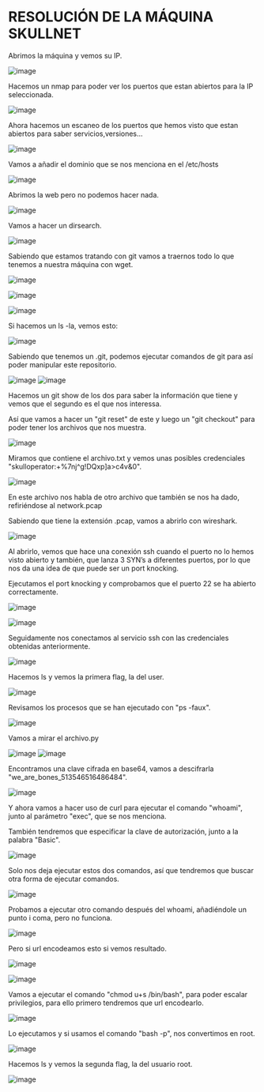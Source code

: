 # RESOLUCIÓN DE LA MÁQUINA SKULLNET

Abrimos la máquina y vemos su IP.

![image](https://github.com/user-attachments/assets/86ff93ae-2452-4c37-b49a-5d8eaf92cb76)

Hacemos un nmap para poder ver los puertos que estan abiertos para la IP seleccionada.

![image](https://github.com/user-attachments/assets/a8b626e6-a61f-4889-8cd3-ed2e4427b6c0)

Ahora hacemos un escaneo de los puertos que hemos visto que estan abiertos para saber servicios,versiones...

![image](https://github.com/user-attachments/assets/51353bce-4c02-45c4-a0fa-458ab3cf7a56)

Vamos a añadir el dominio que se nos menciona en el /etc/hosts

![image](https://github.com/user-attachments/assets/9cdd5ae7-f0d3-4806-8c84-41d5db855611)

Abrimos la web pero no podemos hacer nada.

![image](https://github.com/user-attachments/assets/d3cf2584-ea3c-41f2-b229-d19372221e82)

Vamos a hacer un dirsearch.

![image](https://github.com/user-attachments/assets/8842238e-35bc-4082-b640-72e01d7d1cf0)

Sabiendo que estamos tratando con git vamos a traernos todo lo que tenemos a nuestra máquina con wget.

![image](https://github.com/user-attachments/assets/0bbb8246-8ba9-46df-b0ce-b8666e7b7649)

![image](https://github.com/user-attachments/assets/ae1b081e-e61b-40d8-9b47-5641364e38df)

![image](https://github.com/user-attachments/assets/d1e64013-9429-4f43-bcfe-ecabeb9c166d)

Si hacemos un ls -la, vemos esto: 

![image](https://github.com/user-attachments/assets/440b7d1e-b82b-4825-aa22-70a03a6a6b70)

Sabiendo que tenemos un .git, podemos ejecutar comandos de git para así poder manipular este repositorio.

![image](https://github.com/user-attachments/assets/de279b43-2abc-4464-86fb-4e16832db9e1)
![image](https://github.com/user-attachments/assets/84b9b706-f7f4-43f2-91c4-59cd7281b2af)

Hacemos un git show de los dos para saber la información que tiene y vemos que el segundo es el que nos interessa.

Así que vamos a hacer un "git reset" de este y luego un "git checkout" para poder tener los archivos que nos muestra.

![image](https://github.com/user-attachments/assets/95e819d2-4654-48b4-ab22-ec636789aaf3)

Miramos que contiene el archivo.txt y vemos unas posibles credenciales "skulloperator:+%7nj^g!DQxp]a>c4v&0".

![image](https://github.com/user-attachments/assets/9015f4dc-1a36-4b09-8469-75c0b8ec6682)

En este archivo nos habla de otro archivo que también se nos ha dado, refiriéndose al network.pcap

Sabiendo que tiene la extensión .pcap, vamos a abrirlo con wireshark.

![image](https://github.com/user-attachments/assets/4d86ab31-9549-49dd-b422-c39f1421d5ef)

Al abrirlo, vemos que hace una conexión ssh cuando el puerto no lo hemos visto abierto y también, que lanza 3 SYN’s a diferentes puertos, por lo que nos da una idea de que puede ser un port knocking.

Ejecutamos el port knocking y comprobamos que el puerto 22 se ha abierto correctamente.

![image](https://github.com/user-attachments/assets/0bdb6d2c-1a99-447b-8685-9ec6dc335bdd)

![image](https://github.com/user-attachments/assets/ea5f27d6-ed2b-48fb-b45e-755c39df1346)

Seguidamente nos conectamos al servicio ssh con las credenciales obtenidas anteriormente.

![image](https://github.com/user-attachments/assets/d9657ddb-f04d-4fb7-9497-edcccc18f810)

Hacemos ls y vemos la primera flag, la del user.

![image](https://github.com/user-attachments/assets/d298b0ee-0f92-4a68-9447-e250b4c60859)

Revisamos los procesos que se han ejecutado con "ps -faux".

![image](https://github.com/user-attachments/assets/a75c5b89-a8f5-4f24-aae4-732982118de3)

Vamos a mirar el archivo.py

![image](https://github.com/user-attachments/assets/957f6e3b-639c-4c85-b02b-d15203015dc9)
![image](https://github.com/user-attachments/assets/ebdd229b-0f0a-4dbf-b6d6-e3162541d0cc)

Encontramos una clave cifrada en base64, vamos a descifrarla "we_are_bones_513546516486484".

![image](https://github.com/user-attachments/assets/1f5492ba-0f06-4cc5-9c6b-ebe4f4fdbfab)

Y ahora vamos a hacer uso de curl para ejecutar el comando "whoami", junto al parámetro "exec", que se nos menciona.

También tendremos que especificar la clave de autorización, junto a la palabra "Basic".

![image](https://github.com/user-attachments/assets/a2a185e2-2d80-4632-b4cc-ee589a831c7a)

Solo nos deja ejecutar estos dos comandos, así que tendremos que buscar otra forma de ejecutar comandos.

![image](https://github.com/user-attachments/assets/66d921cf-f639-48f2-8d1f-df1dd0a5e6e0)

Probamos a ejecutar otro comando después del whoami, añadiéndole un punto i coma, pero no funciona.

![image](https://github.com/user-attachments/assets/4eb641fd-6ce4-47ca-a81a-de221ea1695b)

Pero si url encodeamos esto si vemos resultado.

![image](https://github.com/user-attachments/assets/395e70d1-410a-4899-b218-f950d3aa15fe)

![image](https://github.com/user-attachments/assets/de27eb93-bb9e-4b9b-87fe-b2132087d9d5)

Vamos a ejecutar el comando "chmod u+s /bin/bash", para poder escalar privilegios, para ello primero tendremos que url encodearlo.

![image](https://github.com/user-attachments/assets/5ce3f615-e8bd-4768-adab-00b0c0e69481)

Lo ejecutamos y si usamos el comando "bash -p", nos convertimos en root.

![image](https://github.com/user-attachments/assets/043f5e64-3268-413f-9fac-0ffe04789327)

Hacemos ls y vemos la segunda flag, la del usuario root.

![image](https://github.com/user-attachments/assets/1ec177be-32b2-4601-b57e-fd149f00b5bd)






